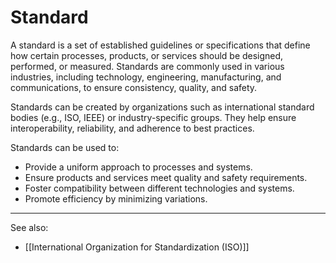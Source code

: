 
# Standard

A standard is a set of established guidelines or specifications that define how certain processes, products, or services should be designed, performed, or measured. Standards are commonly used in various industries, including technology, engineering, manufacturing, and communications, to ensure consistency, quality, and safety.

Standards can be created by organizations such as international standard bodies (e.g., ISO, IEEE) or industry-specific groups. They help ensure interoperability, reliability, and adherence to best practices.

Standards can be used to:

- Provide a uniform approach to processes and systems.
- Ensure products and services meet quality and safety requirements.
- Foster compatibility between different technologies and systems.
- Promote efficiency by minimizing variations.

---

See also:

- [[International Organization for Standardization (ISO)]]